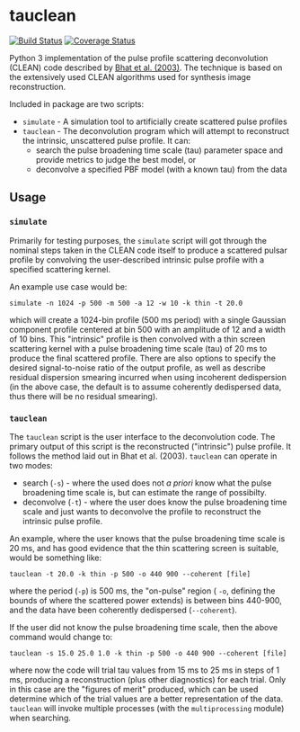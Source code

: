 # tauclean
[![Build Status](https://travis-ci.com/bwmeyers/tauclean.svg?branch=master)](https://travis-ci.com/bwmeyers/tauclean) 
[![Coverage Status](https://coveralls.io/repos/github/bwmeyers/tauclean/badge.svg?branch=master)](https://coveralls.io/github/bwmeyers/tauclean?branch=master)

Python 3 implementation of the pulse profile scattering deconvolution (CLEAN) code described by 
[Bhat et al. (2003)](https://ui.adsabs.harvard.edu/abs/2003ApJ...584..782B/abstract "Description paper").
The technique is based on the extensively used CLEAN algorithms used for synthesis image reconstruction. 

Included in package are two scripts:
* `simulate` - A simulation tool to artificially create scattered pulse profiles
* `tauclean` - The deconvolution program which will attempt to reconstruct the intrinsic, unscattered pulse 
profile. It can: 
   * search the pulse broadening time scale (tau) parameter space and provide metrics to judge the best 
   model, or 
   * deconvolve a specified PBF model (with a known tau) from the data
 

## Usage
### `simulate`
Primarily for testing purposes, the `simulate` script will got through the nominal steps taken in the CLEAN code itself 
to produce a scattered pulsar profile by convolving the user-described intrinsic pulse profile with a specified 
scattering kernel. 

An example use case would be:
    
    simulate -n 1024 -p 500 -m 500 -a 12 -w 10 -k thin -t 20.0 
    
which will create a 1024-bin profile (500 ms period) with a single Gaussian component profile centered at bin 500 with 
an amplitude of 12 and a width of 10 bins. This "intrinsic" profile is then convolved with a thin screen scattering 
kernel with a pulse broadening time scale (tau) of 20 ms to produce the final scattered profile. There are also options 
to specify the desired signal-to-noise ratio of the output profile, as well as describe residual dispersion smearing 
incurred when using incoherent dedispersion (in the above case, the default is to assume coherently dedispersed data, 
thus there will be no residual smearing).

### `tauclean`
The `tauclean` script is the user interface to the deconvolution code. The primary output of this script is the 
reconstructed ("intrinsic") pulse profile. It follows the method laid out in Bhat et al. (2003). `tauclean` can operate 
in two modes:
* search (`-s`) - where the used does not _a priori_ know what the pulse broadening time scale is, but can estimate the range 
of possibilty. 
* deconvolve (`-t`) - where the user does know the pulse broadening time scale and just wants to deconvolve the profile to 
reconstruct the intrinsic pulse profile.

An example, where the user knows that the pulse broadening time scale is 20 ms, and has good evidence that the thin 
scattering screen is suitable, would be something like:

    tauclean -t 20.0 -k thin -p 500 -o 440 900 --coherent [file]
    
where the period (`-p`) is 500 ms, the "on-pulse" region ( `-o`, defining the bounds of where the scattered power 
extends) is between bins 440-900, and the data have been coherently dedispersed (`--coherent`). 

If the user did not know the pulse broadening time scale, then the above command would change to:

    tauclean -s 15.0 25.0 1.0 -k thin -p 500 -o 440 900 --coherent [file]
    
where now the code will trial tau values from 15 ms to 25 ms in steps of 1 ms, producing a reconstruction 
(plus other diagnostics) for each trial. Only in this case are the "figures of merit" produced, which can be used 
determine which of the trial values are a better representation of the data. `tauclean` will invoke multiple processes 
(with the `multiprocessing` module) when searching.
